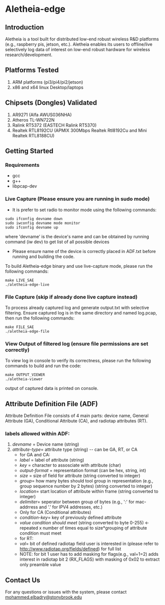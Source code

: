 # Aletheia-edge

## Introduction
Aletheia is a tool built for distributed low-end robust wireless R&D platforms (e.g., raspberry pis, jetson, etc.). Aletheia enables its users to offline/live selectively log data of interest on low-end robust hardware for wireless research/development.

## Platforms Tested
1. ARM platforms (pi3/pi4/pi2/jetson)
2. x86 and x64 linux Desktop/laptops

## Chipsets (Dongles) Validated
1. AR9271 (Alfa AWUS036NHA)
2. Atheros TL-WN722N
3. Ralink RT5372 (EASTECH Ralink RT5370)
4. Realtek RTL8192CU (APMIX 300Mbps Realtek Rtl8192Cu and Mini Realtek RTL8188CU)

## Getting Started

### Requirements
- gcc
- g++
- libpcap-dev

### Live Capture (Please ensure you are running in sudo mode)

- It is prefer to set radio to monitor mode using the following commands:
```
sudo ifconfig devname down 
sudo iwconfig devname mode monitor
sudo ifconfig devname up
```
where 'devname' is the device's name and can be obtained by running command (iw dev) to get list of all possible devices

- Please ensure name of the device is correctly placed in ADF.txt before running and building the code.

To build Aletheia-edge binary and use live-capture mode, please run the following commands:
```
make LIVE_SAE
./aletheia-edge-live
```

### File Capture (skip if already done live capture instead)
To process already captured log and generate output.txt with selective filtering. Ensure captured log is in the same directory and named log.pcap, then run the following commands:
```
make FILE_SAE
./aletheia-edge-file
```

### View Output of filtered log (ensure file permissions are set correctly)
To view log in console to verify its correctness, please run the following commands to build and run the code:
```
make OUTPUT_VIEWER
./aletheia-viewer
```

output of captured data is printed on console.

## Attribute Definition File (ADF)

Attribute Definition File consists of 4 main parts: device name, General Attribute (GA), Conditional Attribute (CA), and radiotap attributes (RT).

### labels allowed within ADF:
1. *devname* = Device name (string)
2. *attribute-type*= attribute type (string) -- can be GA, RT, or CA
    - for GA and CA:
     - *label* = label of attribute (string)
     - *key* = character to assosciate with attribute (char) 
     - *output-format* = representation format (can be hex, string, int)
     - *size* = size of field for attribute (string converted to integer)
     - *group*= how many bytes should tool group in representation (e.g., group sequence number by 2 bytes) (string converted to integer)
     - *location*= start location of attribute within frame (string converted to integer)
     - *delimiter*= seperator between group of bytes (e.g., ':' for mac-addrress and '.' for IPV4 addresses, etc.)
     - Only for CA (Conditional attributes)
      - *condition-key*= key of previously defined attribute
      - *value condition should meet* (string converted to byte 0-255) <- repeated x number of times equal to size*grouping of attribute condition must meet
    - for RT:
     - *val*= bit of defined radiotap field user is interested in (please refer to http://www.radiotap.org/fields/defined) for full list
     - NOTE: for bit 1 user has to add masking for flags(e.g., val=1=2) adds interest in radiotap bit 2 (RX_FLAGS) with masking of 0x02 to extract only preamble value
     
## Contact Us

For any questions or issues with the system, please contact mohammed.elbadry@stonybrook.edu
